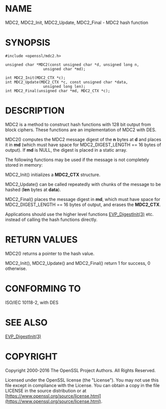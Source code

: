 # NAME

MDC2, MDC2\_Init, MDC2\_Update, MDC2\_Final - MDC2 hash function

# SYNOPSIS

    #include <openssl/mdc2.h>

    unsigned char *MDC2(const unsigned char *d, unsigned long n,
                     unsigned char *md);

    int MDC2_Init(MDC2_CTX *c);
    int MDC2_Update(MDC2_CTX *c, const unsigned char *data,
                     unsigned long len);
    int MDC2_Final(unsigned char *md, MDC2_CTX *c);

# DESCRIPTION

MDC2 is a method to construct hash functions with 128 bit output from
block ciphers.  These functions are an implementation of MDC2 with
DES.

MDC2() computes the MDC2 message digest of the **n**
bytes at **d** and places it in **md** (which must have space for
MDC2\_DIGEST\_LENGTH == 16 bytes of output). If **md** is NULL, the digest
is placed in a static array.

The following functions may be used if the message is not completely
stored in memory:

MDC2\_Init() initializes a **MDC2\_CTX** structure.

MDC2\_Update() can be called repeatedly with chunks of the message to
be hashed (**len** bytes at **data**).

MDC2\_Final() places the message digest in **md**, which must have space
for MDC2\_DIGEST\_LENGTH == 16 bytes of output, and erases the **MDC2\_CTX**.

Applications should use the higher level functions
[EVP\_DigestInit(3)](http://man.he.net/man3/EVP_DigestInit) etc. instead of calling the
hash functions directly.

# RETURN VALUES

MDC2() returns a pointer to the hash value.

MDC2\_Init(), MDC2\_Update() and MDC2\_Final() return 1 for success, 0 otherwise.

# CONFORMING TO

ISO/IEC 10118-2, with DES

# SEE ALSO

[EVP\_DigestInit(3)](http://man.he.net/man3/EVP_DigestInit)

# COPYRIGHT

Copyright 2000-2016 The OpenSSL Project Authors. All Rights Reserved.

Licensed under the OpenSSL license (the "License").  You may not use
this file except in compliance with the License.  You can obtain a copy
in the file LICENSE in the source distribution or at
[https://www.openssl.org/source/license.html](https://www.openssl.org/source/license.html).
